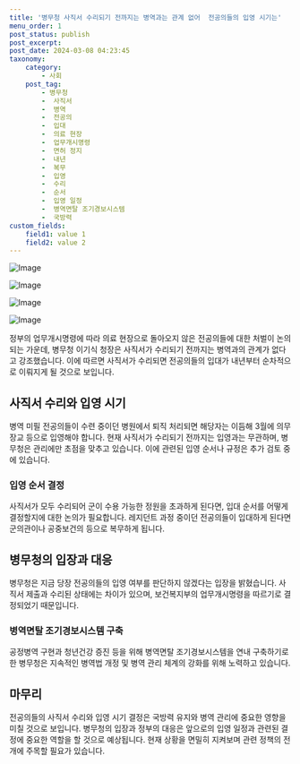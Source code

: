 ```yaml
---
title: '병무청 사직서 수리되기 전까지는 병역과는 관계 없어  전공의들의 입영 시기는'
menu_order: 1
post_status: publish
post_excerpt: 
post_date: 2024-03-08 04:23:45
taxonomy:
    category:
        - 사회
    post_tag:
        - 병무청
        -  사직서
        -  병역
        -  전공의
        -  입대
        -  의료 현장
        -  업무개시명령
        -  면허 정지
        -  내년
        -  복무
        -  입영
        -  수리
        -  순서
        -  입영 일정
        -  병역면탈 조기경보시스템
        -  국방력
custom_fields:
    field1: value 1
    field2: value 2
---
```


![Image](https://imgnews.pstatic.net/image/087/2024/03/06/0001030296_001_20240306220701177.jpg?type=w647)

![Image](https://imgnews.pstatic.net/image/087/2024/03/06/0001030296_002_20240306220701217.jpg?type=w647)

![Image](https://imgnews.pstatic.net/image/087/2024/03/06/0001030296_003_20240306220701259.jpg?type=w647)

![Image](https://imgnews.pstatic.net/image/087/2024/03/06/0001030296_004_20240306220701300.jpg?type=w647)

정부의 업무개시명령에 따라 의료 현장으로 돌아오지 않은 전공의들에 대한 처벌이 논의되는 가운데, 병무청 이기식 청장은 사직서가 수리되기 전까지는 병역과의 관계가 없다고 강조했습니다. 이에 따르면 사직서가 수리되면 전공의들의 입대가 내년부터 순차적으로 이뤄지게 될 것으로 보입니다.
## 사직서 수리와 입영 시기
병역 미필 전공의들이 수련 중이던 병원에서 퇴직 처리되면 해당자는 이듬해 3월에 의무장교 등으로 입영해야 합니다. 현재 사직서가 수리되기 전까지는 입영과는 무관하며, 병무청은 관리에만 초점을 맞추고 있습니다. 이에 관련된 입영 순서나 규정은 추가 검토 중에 있습니다.
### 입영 순서 결정
사직서가 모두 수리되어 군이 수용 가능한 정원을 초과하게 된다면, 입대 순서를 어떻게 결정할지에 대한 논의가 필요합니다. 레지던트 과정 중이던 전공의들이 입대하게 된다면 군의관이나 공중보건의 등으로 복무하게 됩니다.
## 병무청의 입장과 대응
병무청은 지금 당장 전공의들의 입영 여부를 판단하지 않겠다는 입장을 밝혔습니다. 사직서 제출과 수리된 상태에는 차이가 있으며, 보건복지부의 업무개시명령을 따르기로 결정되었기 때문입니다.
### 병역면탈 조기경보시스템 구축
공정병역 구현과 청년건강 증진 등을 위해 병역면탈 조기경보시스템을 연내 구축하기로 한 병무청은 지속적인 병역법 개정 및 병역 관리 체계의 강화를 위해 노력하고 있습니다.
## 마무리
전공의들의 사직서 수리와 입영 시기 결정은 국방력 유지와 병역 관리에 중요한 영향을 미칠 것으로 보입니다. 병무청의 입장과 정부의 대응은 앞으로의 입영 일정과 관련된 결정에 중요한 역할을 할 것으로 예상됩니다. 현재 상황을 면밀히 지켜보며 관련 정책의 전개에 주목할 필요가 있습니다.
